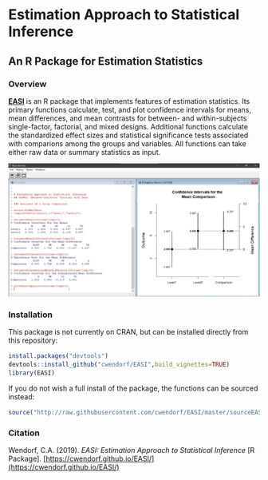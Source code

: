 # Estimation Approach to Statistical Inference

## An R Package for Estimation Statistics

### Overview

[**EASI**](https://cwendorf.github.io/EASI) is an R package that implements features of estimation statistics. Its primary functions calculate, test, and plot confidence intervals for means, mean differences, and mean contrasts for between- and within-subjects single-factor, factorial, and mixed designs. Additional functions calculate the standardized effect sizes and statistical significance tests associated with comparions among the groups and variables. All functions can take either raw data or summary statistics as input.

<p align="center"><kbd><img src="easiComparison.jpg"></kbd></p>

### Installation

This package is not currently on CRAN, but can be installed directly from this repository:
```r
install.packages("devtools")
devtools::install_github("cwendorf/EASI",build_vignettes=TRUE)
library(EASI)
```

If you do not wish a full install of the package, the functions can be sourced instead:
```r
source("http://raw.githubusercontent.com/cwendorf/EASI/master/sourceEASI.R")
```

### Citation

Wendorf, C.A. (2019). *EASI: Estimation Approach to Statistical Inference* [R Package]. [https://cwendorf.github.io/EASI/](https://cwendorf.github.io/EASI/)
